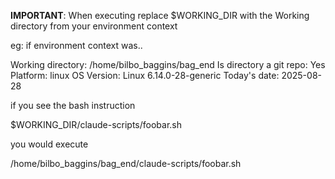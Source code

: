 **IMPORTANT**: When executing replace $WORKING_DIR with the Working directory from your environment context

eg: if environment context was..

  <env>
  Working directory: /home/bilbo_baggins/bag_end
  Is directory a git repo: Yes
  Platform: linux
  OS Version: Linux 6.14.0-28-generic
  Today's date: 2025-08-28
  </env>

  if you see the bash instruction

  $WORKING_DIR/claude-scripts/foobar.sh

  you would execute

  /home/bilbo_baggins/bag_end/claude-scripts/foobar.sh
